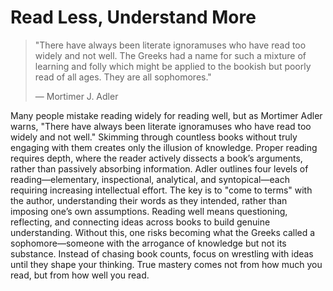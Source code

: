 # Read Less, Understand More

> "There have always been literate ignoramuses who have read too widely and not well. The Greeks had a name for such a mixture of learning and folly which might be applied to the bookish but poorly read of all ages. They are all sophomores."​
> 
> — Mortimer J. Adler

Many people mistake reading widely for reading well, but as Mortimer Adler warns, "There have always been literate ignoramuses who have read too widely and not well." Skimming through countless books without truly engaging with them creates only the illusion of knowledge. Proper reading requires depth, where the reader actively dissects a book’s arguments, rather than passively absorbing information. Adler outlines four levels of reading—elementary, inspectional, analytical, and syntopical—each requiring increasing intellectual effort. The key is to "come to terms" with the author, understanding their words as they intended, rather than imposing one’s own assumptions. Reading well means questioning, reflecting, and connecting ideas across books to build genuine understanding. Without this, one risks becoming what the Greeks called a sophomore—someone with the arrogance of knowledge but not its substance. Instead of chasing book counts, focus on wrestling with ideas until they shape your thinking. True mastery comes not from how much you read, but from how well you read.
